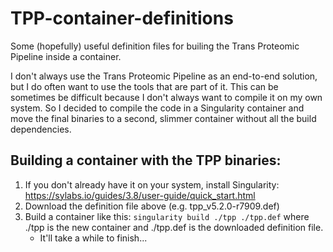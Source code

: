 # TPP-container-definitions
Some (hopefully) useful definition files for builing the Trans Proteomic Pipeline inside a container.

I don't always use the Trans Proteomic Pipeline as an end-to-end solution, but I do often want to use the tools that are part of it. This can be sometimes be difficult because I don't always want to compile it on my own system. So I decided to compile the code in a Singularity container and move the final binaries to a second, slimmer container without all the build dependencies.

## Building a container with the TPP binaries:

1. If you don't already have it on your system, install Singularity: https://sylabs.io/guides/3.8/user-guide/quick_start.html
2. Download the definition file above (e.g. tpp_v5.2.0-r7909.def)
3. Build a container like this: `singularity build ./tpp ./tpp.def` where ./tpp is the new container and ./tpp.def is the downloaded definition file.
     - It'll take a while to finish...
